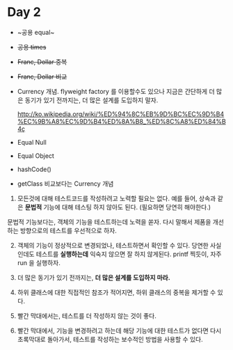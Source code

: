# Day 2

- ~공용 equal~
- ~~공용 times~~
- ~~Franc, Dollar 중복~~
- ~~Franc, Dollar 비교~~

- Currency 개념. flyweight factory 를 이용할수도 있으나 지금은 간단하게
  더 많은 동기가 있기 전까지는, 더 많은 설계를 도입하지 말자.

  http://ko.wikipedia.org/wiki/%ED%94%8C%EB%9D%BC%EC%9D%B4%EC%9B%A8%EC%9D%B4%ED%8A%B8_%ED%8C%A8%ED%84%B4ç


- Equal Null
- Equal Object
- hashCode()

- getClass 비교보다는 Currency 개념


1. 모든것에 대해 테스트코드를 작성하려고 노력할 필요는 없다. 예를 들어, 상속과 같은 **문법적** 기능에 대해 테스팅 하지 않아도 된다. (필요하면 당연히 해야한다.)

문법적 기능보다는, 객체의 기능을 테스트하는데 노력을 쏟자. 다시 말해서 제품을 개선하는 방향으로의 테스트를 우선적으로 하자.

2. 객체의 기능이 정상적으로 변경되었나, 테스트하면서 확인할 수 있다. 당연한 사실인데도 테스트를 **실행하는데** 익숙지 않으면 잘 하지 않게된다. printf 찍듯이, 자주 run 을 실행하자.

3. 더 많은 동기가 있기 전까지는, **더 많은 설계를 도입하지 마라.**

4. 하위 클래스에 대한 직접적인 참조가 적어지면, 하위 클래스의 중복을 제거할 수 있다.

5. 빨간 막대에서는, 테스트를 더 작성하지 않는 것이 좋다.

6. 빨간 막대에서, 기능을 변경하려고 하는데 해당 기능에 대한 테스트가 없다면
다시 초록막대로 돌아가서, 테스트를 작성하는 보수적인 방법을 사용할 수 있다.
